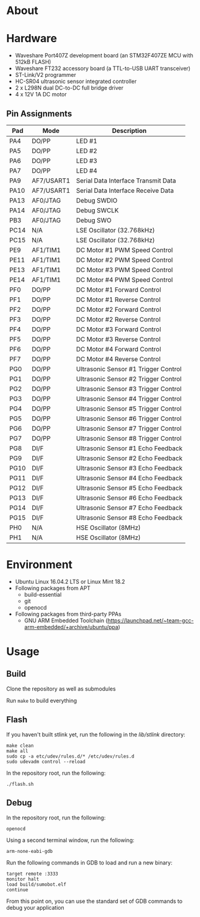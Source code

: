 # About

# Hardware

* Waveshare Port407Z development board (an STM32F407ZE MCU with 512kB FLASH)
* Waveshare FT232 accessory board (a TTL-to-USB UART transceiver)
* ST-Link/V2 programmer
* HC-SR04 ultrasonic sensor integrated controller
* 2 x L298N dual DC-to-DC full bridge driver
* 4 x 12V 1A DC motor

## Pin Assignments

| Pad | Mode | Description |
| --- | --- | --- |
| PA4 | DO/PP | LED #1 |
| PA5 | DO/PP | LED #2 |
| PA6 | DO/PP | LED #3 |
| PA7 | DO/PP | LED #4 |
| PA9 | AF7/USART1 | Serial Data Interface Transmit Data |
| PA10 | AF7/USART1 | Serial Data Interface Receive Data |
| PA13 | AF0/JTAG | Debug SWDIO |
| PA14 | AF0/JTAG | Debug SWCLK |
| PB3 | AF0/JTAG | Debug SWO |
| PC14 | N/A | LSE Oscillator (32.768kHz) |
| PC15 | N/A | LSE Oscillator (32.768kHz) |
| PE9 | AF1/TIM1 | DC Motor #1 PWM Speed Control |
| PE11 | AF1/TIM1 | DC Motor #2 PWM Speed Control |
| PE13 | AF1/TIM1 | DC Motor #3 PWM Speed Control |
| PE14 | AF1/TIM1 | DC Motor #4 PWM Speed Control |
| PF0 | DO/PP | DC Motor #1 Forward Control |
| PF1 | DO/PP | DC Motor #1 Reverse Control |
| PF2 | DO/PP | DC Motor #2 Forward Control |
| PF3 | DO/PP | DC Motor #2 Reverse Control |
| PF4 | DO/PP | DC Motor #3 Forward Control |
| PF5 | DO/PP | DC Motor #3 Reverse Control |
| PF6 | DO/PP | DC Motor #4 Forward Control |
| PF7 | DO/PP | DC Motor #4 Reverse Control |
| PG0 | DO/PP | Ultrasonic Sensor #1 Trigger Control |
| PG1 | DO/PP | Ultrasonic Sensor #2 Trigger Control |
| PG2 | DO/PP | Ultrasonic Sensor #3 Trigger Control |
| PG3 | DO/PP | Ultrasonic Sensor #4 Trigger Control |
| PG4 | DO/PP | Ultrasonic Sensor #5 Trigger Control |
| PG5 | DO/PP | Ultrasonic Sensor #6 Trigger Control |
| PG6 | DO/PP | Ultrasonic Sensor #7 Trigger Control |
| PG7 | DO/PP | Ultrasonic Sensor #8 Trigger Control |
| PG8 | DI/F | Ultrasonic Sensor #1 Echo Feedback |
| PG9 | DI/F | Ultrasonic Sensor #2 Echo Feedback |
| PG10 | DI/F | Ultrasonic Sensor #3 Echo Feedback |
| PG11 | DI/F | Ultrasonic Sensor #4 Echo Feedback |
| PG12 | DI/F | Ultrasonic Sensor #5 Echo Feedback |
| PG13 | DI/F | Ultrasonic Sensor #6 Echo Feedback |
| PG14 | DI/F | Ultrasonic Sensor #7 Echo Feedback |
| PG15 | DI/F | Ultrasonic Sensor #8 Echo Feedback |
| PH0 | N/A | HSE Oscillator (8MHz) |
| PH1 | N/A | HSE Oscillator (8MHz) |

# Environment

* Ubuntu Linux 16.04.2 LTS or Linux Mint 18.2
* Following packages from APT
  * build-essential
  * git
  * openocd
* Following packages from third-party PPAs
  * GNU ARM Embedded Toolchain (https://launchpad.net/~team-gcc-arm-embedded/+archive/ubuntu/ppa)

# Usage

## Build

Clone the repository as well as submodules

Run `make` to build everything

## Flash

If you haven't built stlink yet, run the following in the *lib/stlink* directory:
~~~~
make clean
make all
sudo cp -a etc/udev/rules.d/* /etc/udev/rules.d
sudo udevadm control --reload
~~~~

In the repository root, run the following:
~~~~
./flash.sh
~~~~

## Debug

In the repository root, run the following:
~~~~
openocd
~~~~

Using a second terminal window, run the following:
~~~~
arm-none-eabi-gdb
~~~~

Run the following commands in GDB to load and run a new binary:
~~~~
target remote :3333
monitor halt
load build/sumobot.elf
continue
~~~~

From this point on, you can use the standard set of GDB commands to debug your application

